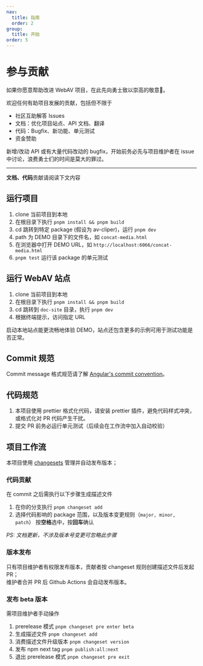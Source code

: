 ```yaml
---
nav:
  title: 指南
  order: 2
group:
  title: 开始
order: 5
---
```


# 参与贡献

如果你愿意帮助改进 WebAV 项目，在此先向勇士致以崇高的敬意🫡。

欢迎任何有助项目发展的贡献，包括但不限于

- 社区互助解答 Issues
- 文档：优化项目站点、API 文档、翻译
- 代码：Bugfix、新功能、单元测试
- 资金赞助

新增/改动 API 或有大量代码改动的 bugfix，开始前务必先与项目维护者在 issue 中讨论，浪费勇士们的时间是莫大的罪过。

---

**文档、代码**贡献请阅读下文内容

## 运行项目

1. clone 当前项目到本地
2. 在根目录下执行 `pnpm install && pnpm build`
3. cd 跳转到特定 package (假设为 av-cliper)，运行 `pnpm dev`
4. path 为 DEMO 目录下的文件名，如 `concat-media.html`
5. 在浏览器中打开 DEMO URL，如 `http://localhost:6066/concat-media.html`
6. `pnpm test` 运行该 package 的单元测试

## 运行 WebAV 站点

1. clone 当前项目到本地
2. 在根目录下执行 `pnpm install && pnpm build`
3. cd 跳转到 `doc-site` 目录，执行 `pnpm dev`
4. 根据终端提示，访问指定 URL

启动本地站点能更流畅地体验 DEMO，站点还包含更多的示例可用于测试功能是否正常。

## Commit 规范

Commit message 格式规范请了解 [Angular's commit convention](https://github.com/conventional-changelog/conventional-changelog/tree/master/packages/conventional-changelog-angular)。

## 代码规范

1. 本项目使用 prettier 格式化代码，请安装 prettier 插件，避免代码样式冲突，或格式化对 PR 代码产生干扰。
2. 提交 PR 前务必运行单元测试（后续会在工作流中加入自动校验）

## 项目工作流

本项目使用 [changesets](https://github.com/changesets/changesets) 管理并自动发布版本；

### 代码贡献

在 commit 之后需执行以下步骤生成描述文件

1. 在你的分支执行 `pnpm changeset add`
2. 选择代码影响的 package 范围，以及版本变更规则（`major, minor, patch`）
   按**空格**选中，按**回车**确认

_PS: 文档更新，不涉及版本号变更可忽略此步骤_

### 版本发布

只有项目维护者有权限发布版本，贡献者按 changeset 规则创建描述文件后发起 PR；  
维护者合并 PR 后 Github Actions 会自动发布版本。

### 发布 beta 版本

需项目维护者手动操作

1. prerelease 模式 `pnpm changeset pre enter beta`
2. 生成描述文件 `pnpm changeset add`
3. 消费描述文件升级版本 `pnpm changeset version`
4. 发布 npm next tag `pnpm publish:all:next`
5. 退出 prerelease 模式 `pnpm changeset pre exit`
